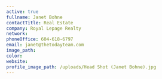 ```yaml
---
active: true
fullname: Janet Bohne
contactTitle: Real Estate
company: Royal Lepage Realty
network:
phoneOffice: 604-618-6797
email: janet@thetodayteam.com
image_path:
color:
website:
profile_image_path: /uploads/Head Shot (Janet Bohne).jpg
---
```



